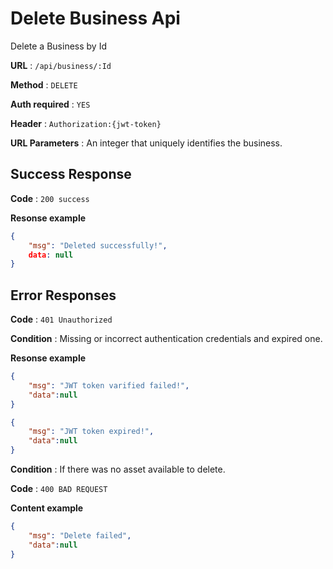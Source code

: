# Delete Business Api

Delete a Business by Id

**URL** : `/api/business/:Id`

**Method** : `DELETE`

**Auth required** : `YES`

**Header** : `Authorization:{jwt-token}`

**URL Parameters** :  An integer that uniquely identifies the business.

## Success Response
**Code** : `200 success`

**Resonse example**

```json
{
    "msg": "Deleted successfully!",
    data: null
}
```

## Error Responses

**Code** : `401 Unauthorized`

**Condition** : Missing or incorrect authentication credentials and expired one.

**Resonse example**

```json
{
    "msg": "JWT token varified failed!",
    "data":null
}
```

```json
{
    "msg": "JWT token expired!",
    "data":null
}
```

**Condition** : If there was no asset available to delete.

**Code** : `400 BAD REQUEST`

**Content example**

```json
{
    "msg": "Delete failed",
    "data":null
}
```
